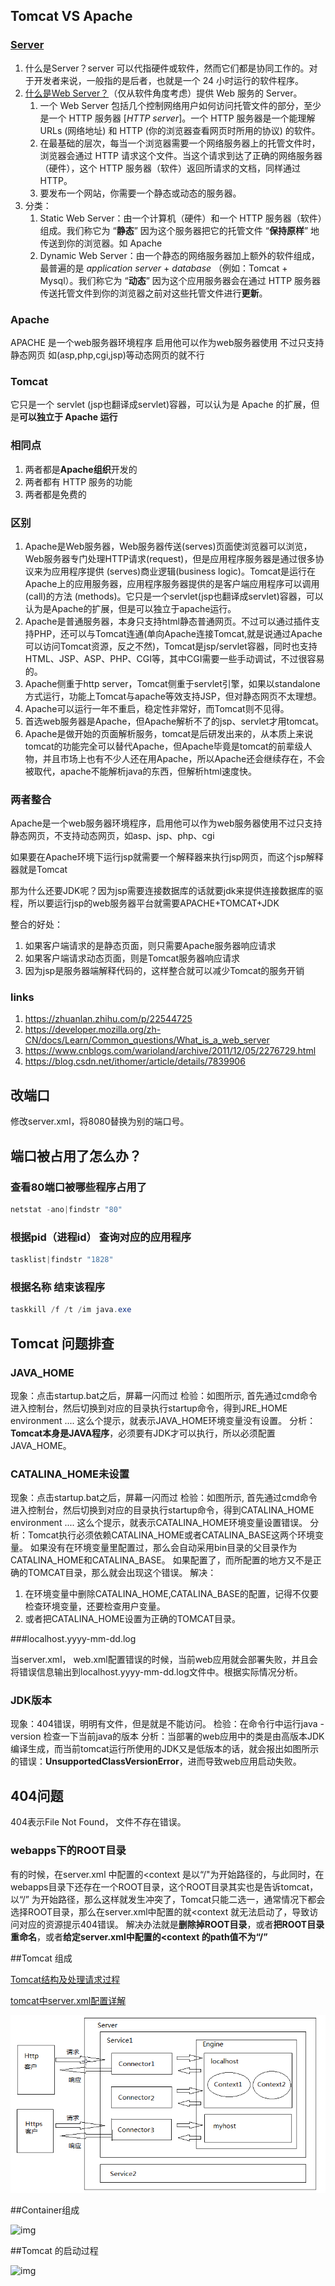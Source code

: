 ## Tomcat VS Apache

### [Server](https://zhuanlan.zhihu.com/p/22544725 )

1. 什么是Server？server 可以代指硬件或软件，然而它们都是协同工作的。对于开发者来说，一般指的是后者，也就是一个 24 小时运行的软件程序。
2. [什么是Web Server？](https://developer.mozilla.org/zh-CN/docs/Learn/Common_questions/What_is_a_web_server)（仅从软件角度考虑）提供 Web 服务的 Server。
   1. 一个 Web Server 包括几个控制网络用户如何访问托管文件的部分，至少是一个 HTTP 服务器 [*HTTP server*]。一个 HTTP 服务器是一个能理解URLs (网络地址) 和 HTTP (你的浏览器查看网页时所用的协议) 的软件。
   2. 在最基础的层次，每当一个浏览器需要一个网络服务器上的托管文件时，浏览器会通过 HTTP 请求这个文件。当这个请求到达了正确的网络服务器（硬件），这个 HTTP 服务器（软件）返回所请求的文档，同样通过 HTTP。
   3. 要发布一个网站，你需要一个静态或动态的服务器。
3. 分类：
   1. Static Web Server：由一个计算机（硬件）和一个 HTTP 服务器（软件）组成。我们称它为 “**静态**” 因为这个服务器把它的托管文件 “**保持原样**” 地传送到你的浏览器。如 Apache
   2. Dynamic Web Server：由一个静态的网络服务器加上额外的软件组成，最普遍的是 *application server* + *database* （例如：Tomcat + Mysql）。我们称它为 “**动态**” 因为这个应用服务器会在通过 HTTP 服务器传送托管文件到你的浏览器之前对这些托管文件进行**更新**。

### Apache

APACHE 是一个web服务器环境程序 启用他可以作为web服务器使用 不过只支持静态网页 如(asp,php,cgi,jsp)等动态网页的就不行 

### Tomcat

它只是一个 servlet (jsp也翻译成servlet)容器，可以认为是 Apache 的扩展，但是**可以独立于 Apache 运行**

### 相同点

1. 两者都是**Apache组织**开发的 
2. 两者都有 HTTP 服务的功能 
3. 两者都是免费的 

### 区别

1. Apache是Web服务器，Web服务器传送(serves)页面使浏览器可以浏览，Web服务器专门处理HTTP请求(request)，但是应用程序服务器是通过很多协议来为应用程序提供 (serves)商业逻辑(business logic)。Tomcat是运行在Apache上的应用服务器，应用程序服务器提供的是客户端应用程序可以调用(call)的方法 (methods)。它只是一个servlet(jsp也翻译成servlet)容器，可以认为是Apache的扩展，但是可以独立于apache运行。
2. Apache是普通服务器，本身只支持html静态普通网页。不过可以通过插件支持PHP，还可以与Tomcat连通(单向Apache连接Tomcat,就是说通过Apache可以访问Tomcat资源，反之不然)，Tomcat是jsp/servlet容器，同时也支持HTML、JSP、ASP、PHP、CGI等，其中CGI需要一些手动调试，不过很容易的。
3. Apache侧重于http server，Tomcat侧重于servlet引擎，如果以standalone方式运行，功能上Tomcat与apache等效支持JSP，但对静态网页不太理想。
4. Apache可以运行一年不重启，稳定性非常好，而Tomcat则不见得。
5. 首选web服务器是Apache，但Apache解析不了的jsp、servlet才用tomcat。
6. Apache是做开始的页面解析服务，tomcat是后研发出来的，从本质上来说tomcat的功能完全可以替代Apache，但Apache毕竟是tomcat的前辈级人物，并且市场上也有不少人还在用Apache，所以Apache还会继续存在，不会被取代，apache不能解析java的东西，但解析html速度快。

### 两者整合

Apache是一个web服务器环境程序，启用他可以作为web服务器使用不过只支持静态网页，不支持动态网页，如asp、jsp、php、cgi

如果要在Apache环境下运行jsp就需要一个解释器来执行jsp网页，而这个jsp解释器就是Tomcat

那为什么还要JDK呢？因为jsp需要连接数据库的话就要jdk来提供连接数据库的驱程，所以要运行jsp的web服务器平台就需要APACHE+TOMCAT+JDK

整合的好处：

1. 如果客户端请求的是静态页面，则只需要Apache服务器响应请求
2. 如果客户端请求动态页面，则是Tomcat服务器响应请求
3. 因为jsp是服务器端解释代码的，这样整合就可以减少Tomcat的服务开销

### links

1. https://zhuanlan.zhihu.com/p/22544725 
2. https://developer.mozilla.org/zh-CN/docs/Learn/Common_questions/What_is_a_web_server
3. https://www.cnblogs.com/warioland/archive/2011/12/05/2276729.html
4. https://blog.csdn.net/ithomer/article/details/7839906

## 改端口

修改server.xml，将8080替换为别的端口号。

## 端口被占用了怎么办？

### 查看80端口被哪些程序占用了

```powershell
netstat -ano|findstr "80"
```

### 根据pid（进程id） 查询对应的应用程序

```powershell
tasklist|findstr "1828"
```

### 根据名称 结束该程序

```powershell
taskkill /f /t /im java.exe
```

## Tomcat 问题排查

### JAVA_HOME

现象：点击startup.bat之后，屏幕一闪而过
检验：如图所示, 首先通过cmd命令进入控制台，然后切换到对应的目录执行startup命令，得到JRE_HOME environment .... 这么个提示，就表示JAVA_HOME环境变量没有设置。
分析：**Tomcat本身是JAVA程序**，必须要有JDK才可以执行，所以必须配置JAVA_HOME。

### CATALINA_HOME未设置

现象：点击startup.bat之后，屏幕一闪而过
检验：如图所示, 首先通过cmd命令进入控制台，然后切换到对应的目录执行startup命令，得到CATALINA_HOME environment .... 这么个提示，就表示CATALINA_HOME环境变量设置错误。
分析：Tomcat执行必须依赖CATALINA_HOME或者CATALINA_BASE这两个环境变量。 如果没有在环境变量里配置过，那么会自动采用bin目录的父目录作为CATALINA_HOME和CATALINA_BASE。 如果配置了，而所配置的地方又不是正确的TOMCAT目录，那么就会出现这个错误。
解决：

1. 在环境变量中删除CATALINA_HOME,CATALINA_BASE的配置，记得不仅要检查环境变量，还要检查用户变量。
2. 或者把CATALINA_HOME设置为正确的TOMCAT目录。

###localhost.yyyy-mm-dd.log

当server.xml， web.xml配置错误的时候，当前web应用就会部署失败，并且会将错误信息输出到localhost.yyyy-mm-dd.log文件中。根据实际情况分析。

### JDK版本

现象：404错误，明明有文件，但是就是不能访问。
检验：在命令行中运行java -version 检查一下当前java的版本
分析：当部署的web应用中的类是由高版本JDK编译生成，而当前tomcat运行所使用的JDK又是低版本的话，就会报出如图所示的错误：**UnsupportedClassVersionError**，进而导致web应用启动失败。

## 404问题

404表示File Not Found， 文件不存在错误。

### webapps下的ROOT目录

有的时候，在server.xml 中配置的<context 是以“/"为开始路径的，与此同时，在webapps目录下还存在一个ROOT目录，这个ROOT目录其实也是告诉tomcat，以“/” 为开始路径，那么这样就发生冲突了，Tomcat只能二选一，通常情况下都会选择ROOT目录，那么在server.xml中配置的就<context 就无法启动了，导致访问对应的资源提示404错误。
解决办法就是**删除掉ROOT目录**，或者**把ROOT目录重命名**，或者**给定server.xml中配置的<context 的path值不为“/”**



##Tomcat 组成

[Tomcat结构及处理请求过程](http://objcoding.com/2017/06/12/Tomcat-structure-and-processing-request-process/)

[tomcat中server.xml配置详解](https://blog.csdn.net/zcyhappy1314/article/details/10356909)

![img](./image/tomcat_component.png)





##Container组成

![img](https://dn-mhke0kuv.qbox.me/1a2613edf5779c7bf184.jpeg?imageView2/0/w/1280/h/960/format/webp/ignore-error/1)

##Tomcat 的启动过程

![img](https://dn-mhke0kuv.qbox.me/94989563f76b0c2b6b19.jpeg?imageView2/0/w/1280/h/960/format/webp/ignore-error/1)





